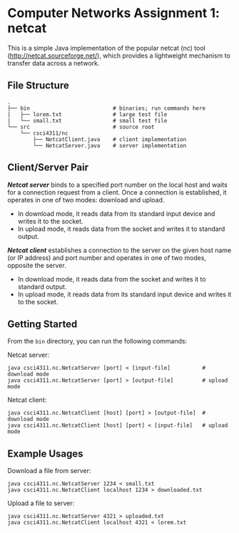 # Computer Networks Assignment 1: netcat
This is a simple Java implementation of the popular netcat (nc) tool (http://netcat.sourceforge.net/), which provides a lightweight mechanism to transfer data across a network.

## File Structure

    .
    ├── bin                          # binaries; run commands here
    |   ├── lorem.txt                # large test file
    |   └── small.txt                # small test file
    └── src                          # source root
        └── csci4311/nc
            ├── NetcatClient.java    # client implementation
            └── NetcatServer.java    # server implementation

## Client/Server Pair

***Netcat server*** binds to a specified port number on the local host and waits for a connection request from a client. Once a connection is established, it operates in one of two modes: download and upload.
* In download mode, it reads data from its standard input device and writes it to the socket.
* In upload mode, it reads data from the socket and writes it to standard output.

***Netcat client*** establishes a connection to the server on the given host name (or IP address) and port
number and operates in one of two modes, opposite the server.
* In download mode, it reads data from the socket and writes it to standard output.
* In upload mode, it reads data from its standard input device and writes it to the socket.

## Getting Started
From the `bin` directory, you can run the following commands:

Netcat server:
```
java csci4311.nc.NetcatServer [port] < [input-file]          # download mode
java csci4311.nc.NetcatServer [port] > [output-file]         # upload mode
```

Netcat client:
```
java csci4311.nc.NetcatClient [host] [port] > [output-file]  # download mode
java csci4311.nc.NetcatClient [host] [port] < [input-file]   # upload mode
```

## Example Usages

Download a file from server:
```
java csci4311.nc.NetcatServer 1234 < small.txt
java csci4311.nc.NetcatClient localhost 1234 > downloaded.txt
```

Upload a file to server:
```
java csci4311.nc.NetcatServer 4321 > uploaded.txt
java csci4311.nc.NetcatClient localhost 4321 < lorem.txt
```
